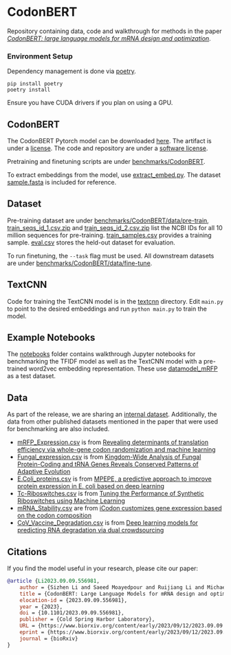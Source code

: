 # CodonBERT

Repository containing data, code and walkthrough for methods in the paper [*CodonBERT: large language models for mRNA design and optimization*](https://www.biorxiv.org/content/10.1101/2023.09.09.556981v1).

### Environment Setup

Dependency management is done via [poetry](https://python-poetry.org/).
```
pip install poetry
poetry install
```
Ensure you have CUDA drivers if you plan on using a GPU.

## CodonBERT

The CodonBERT Pytorch model can be downloaded [here](https://cdn.prod.accelerator.sanofi/llm/CodonBERT.zip). The artifact is under a [license](ARTIFACT_LICENSE.md).
The code and repository are under a [software license](SOFTWARE_LICENSE.md).

Pretraining and finetuning scripts are under [benchmarks/CodonBERT](benchmarks/CodonBERT). 

To extract embeddings from the model, use [extract_embed.py](benchmarks/CodonBERT/extract_embed.py). The dataset [sample.fasta](benchmarks/CodonBERT/data/sample.fasta) is included for reference.

## Dataset
Pre-training dataset are under [benchmarks/CodonBERT/data/pre-train](benchmarks/CodonBERT/data/pre-train), [train_seqs_id_1.csv.zip](benchmarks/CodonBERT/data/pre-train/train_seqs_id_1.csv.zip) and [train_seqs_id_2.csv.zip](benchmarks/CodonBERT/data/pre-train/train_seqs_id_2.csv.zip) list the NCBI IDs for all 10 million sequences for pre-training. [train_samples.csv](benchmarks/CodonBERT/data/pre-train/train_samples.csv) provides a training sample. [eval.csv](benchmarks/CodonBERT/data/pre-train/eval.csv) stores the held-out dataset for evaluation. 

To run finetuning, the `--task` flag must be used. All downstream datasets are under [benchmarks/CodonBERT/data/fine-tune](benchmarks/CodonBERT/data/fine-tune). 

## TextCNN
Code for training the TextCNN model is in the [textcnn](benchmarks/textcnn/) directory.
Edit `main.py` to point to the desired embeddings and run `python main.py` to train the model.

## Example Notebooks
The [notebooks](notebooks/) folder contains walkthrough Jupyter notebooks for benchmarking the TFIDF model as well as the TextCNN model with a pre-trained word2vec embedding representation. These use [datamodel_mRFP](datamodel_mRFP.csv) as a test dataset.

## Data
As part of the release, we are sharing an [internal dataset](benchmarks/CodonBERT/data/fine-tune/MLOS.csv). Additionally, the data from other published datasets mentioned in the paper that were used for benchmarking are also included.

- [mRFP_Expression.csv](benchmarks/CodonBERT/data/fine-tune/mRFP_Expression.csv) is from [Revealing determinants of translation efficiency via whole-gene codon randomization and machine learning](https://academic.oup.com/nar/article/51/5/2363/7016452)
- [Fungal_expression.csv](benchmarks/CodonBERT/data/fine-tune/Fungal_expression.csv) is from [Kingdom-Wide Analysis of Fungal Protein-Coding and tRNA Genes Reveals Conserved Patterns of Adaptive Evolution](https://academic.oup.com/mbe/article/39/2/msab372/6513383)
- [E.Coli_proteins.csv](benchmarks/CodonBERT/data/fine-tune/E.Coli_proteins.csv) is from [MPEPE, a predictive approach to improve protein expression in E. coli based on deep learning](https://www.sciencedirect.com/science/article/pii/S2001037022000745)
- [Tc-Riboswitches.csv](benchmarks/CodonBERT/data/fine-tune/Tc-Riboswitches.csv) is from [Tuning the Performance of Synthetic Riboswitches using Machine Learning](https://pubs.acs.org/doi/10.1021/acssynbio.8b00207)
- [mRNA_Stability.csv](benchmarks/CodonBERT/data/fine-tune/mRNA_Stability.csv) are from [iCodon customizes gene expression based on the codon composition](https://www.nature.com/articles/s41598-022-15526-7)
- [CoV_Vaccine_Degradation.csv](benchmarks/CodonBERT/data/fine-tune/CoV_Vaccine_Degradation.csv) is from [Deep learning models for predicting RNA degradation via dual crowdsourcing](https://www.nature.com/articles/s42256-022-00571-8)

## Citations
If you find the model useful in your research, please cite our paper:
```bibtex
@article {Li2023.09.09.556981,
	author = {Sizhen Li and Saeed Moayedpour and Ruijiang Li and Michael Bailey and Saleh Riahi and Milad Miladi and Jacob Miner and Dinghai Zheng and Jun Wang and Akshay Balsubramani and Khang Tran and Minnie Zacharia and Monica Wu and Xiaobo Gu and Ryan Clinton and Carla Asquith and Joseph Skalesk and Lianne Boeglin and Sudha Chivukula and Anusha Dias and Fernando Ulloa Montoya and Vikram Agarwal and Ziv Bar-Joseph and Sven Jager},
	title = {CodonBERT: Large Language Models for mRNA design and optimization},
	elocation-id = {2023.09.09.556981},
	year = {2023},
	doi = {10.1101/2023.09.09.556981},
	publisher = {Cold Spring Harbor Laboratory},
	URL = {https://www.biorxiv.org/content/early/2023/09/12/2023.09.09.556981},
	eprint = {https://www.biorxiv.org/content/early/2023/09/12/2023.09.09.556981.full.pdf},
	journal = {bioRxiv}
}
```
